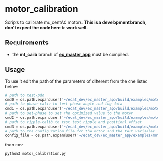 # motor_calibration

Scripts to calibrate mc_centAC motors. **This is a development branch, don't expect the code here to work well.**

## Requirements

- the **mt_calib** branch of [**ec_master_app**](https://github.com/ADVRHumanoids/ec_master_app) must be compiled.

## Usage

To use it edit the path of the parameters of different from the one listed below:

```python
# path to test-pdo
cmd0 = os.path.expanduser('~/ecat_dev/ec_master_app/build/examples/motor-calib/test-pdo/test-pdo')
# path to phase-calib to test phase angle and log data
cmd1 = os.path.expanduser('~/ecat_dev/ec_master_app/build/examples/motor-calib/phase-calib/phase-calib')
# path to set-phase to set the optimized value to the motor
cmd2 = os.path.expanduser('~/ecat_dev/ec_master_app/build/examples/motor-calib/set-phase/set-phase')
# path to ripple-calib to test test ripple and positionl offset
cmd3 = os.path.expanduser('~/ecat_dev/ec_master_app/build/examples/motor-calib/ripple-calib/ripple-calib')
# path to the configuration file for the motor and the test variables
config_file = os.path.expanduser('~/ecat_dev/ec_master_app/examples/motor-calib/config.yaml')
```

then run:

```shell
python3 motor_calibration.py
```
